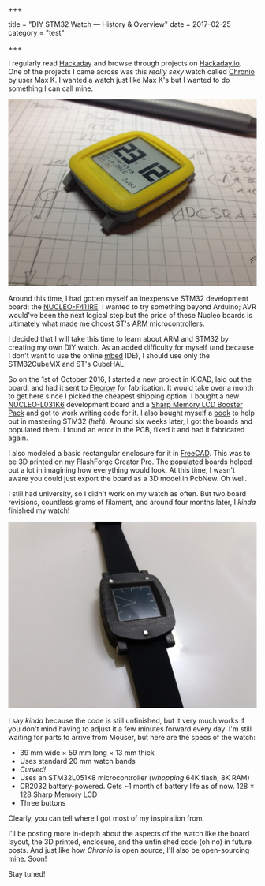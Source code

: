+++

title = "DIY STM32 Watch — History & Overview"
date = 2017-02-25
category = "test"

+++

I regularly read [Hackaday](https://hackaday.com/) and browse through projects on [Hackaday.io](https://hackaday.io/). One of the projects I came across was this *really sexy* watch called [Chronio](https://hackaday.io/project/12876-chronio) by user Max K. I wanted a watch just like Max K's but I wanted to do something I can call mine.

![Max K's Chronio (smart)watch.](/images/watch-images/max_k_watch.jpg)

Around this time, I had gotten myself an inexpensive STM32 development board: the [NUCLEO-F411RE](http://www.st.com/en/evaluation-tools/nucleo-f411re.html). I wanted to try something beyond Arduino; AVR would've been the next logical step but the price of these Nucleo boards is ultimately what made me choost ST's ARM microcontrollers.

I decided that I will take this time to learn about ARM and STM32 by creating my own DIY watch. As an added difficulty for myself (and because I don't want to use the online [mbed](https://developer.mbed.org/) IDE), I should use only the STM32CubeMX and ST's CubeHAL.

So on the 1st of October 2016, I started a new project in KiCAD, laid out the board, and had it sent to [Elecrow](https://elecrow.com) for fabrication. It would take over a month to get here since I picked the cheapest shipping option. I bought a new [NUCLEO-L031K6](http://www.st.com/en/evaluation-tools/nucleo-l031k6.html) development board and a [Sharp Memory LCD Booster Pack](http://www.ti.com/tool/430BOOST-SHARP96/) and got to work writing code for it. I also bought myself a [book](https://leanpub.com/mastering-stm32) to help out in mastering STM32 (*heh*). Around six weeks later, I got the boards and populated them. I found an error in the PCB, fixed it and had it fabricated again.

I also modeled a basic rectangular enclosure for it in [FreeCAD](https://www.freecadweb.org/). This was to be 3D printed on my FlashForge Creator Pro. The populated boards helped out a lot in imagining how everything would look. At this time, I wasn't aware you could just export the board as a 3D model in PcbNew. Oh well.

I still had university, so I didn't work on my watch as often. But two board revisions, countless grams of filament, and around four months later, I *kinda* finished my watch!

![My STM32-based DIY watch. It's only kinda finished.](/images/watch-images/my_diy_watch.jpg)

I say *kinda* because the code is still unfinished, but it very much works if you don't mind having to adjust it a few minutes forward every day. I'm still waiting for parts to arrive from Mouser, but here are the specs of the watch:

- 39 mm wide × 59 mm long × 13 mm thick
- Uses standard 20 mm watch bands
- *Curved!*
- Uses an STM32L051K8 microcontroller (*whopping* 64K flash, 8K RAM)
- CR2032 battery-powered. Gets ~1 month of battery life as of now.
128 × 128 Sharp Memory LCD
- Three buttons

Clearly, you can tell where I got most of my inspiration from.

I'll be posting more in-depth about the aspects of the watch like the board layout, the 3D printed, enclosure, and the unfinished code (oh no) in future posts. And just like how *Chronio* is open source, I'll also be open-sourcing mine. Soon!

Stay tuned!